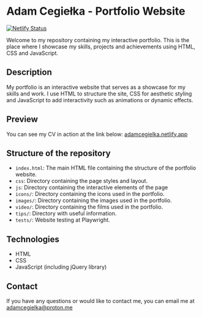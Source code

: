 # Adam Cegiełka - Portfolio Website
[![Netlify Status](https://api.netlify.com/api/v1/badges/98de4924-0ce5-4cf8-9975-2fe1e11ece99/deploy-status)](https://app.netlify.com/sites/adamcegielka/deploys)

Welcome to my repository containing my interactive portfolio. This is the place where I showcase my skills, projects and achievements using HTML, CSS and JavaScript.

## Description

My portfolio is an interactive website that serves as a showcase for my skills and work. I use HTML to structure the site, CSS for aesthetic styling and JavaScript to add interactivity such as animations or dynamic effects.

## Preview

You can see my CV in action at the link below:
[adamcegielka.netlify.app](https://adamcegielka.netlify.app/)

## Structure of the repository

- `index.html`: The main HTML file containing the structure of the portfolio website.
- `css`: Directory containing the page styles and layout.
- `js`: Directory containing the interactive elements of the page
- `icons/`: Directory containing the icons used in the portfolio.
- `images/`: Directory containing the images used in the portfolio.
- `video/`: Directory containing the films  used in the portfolio.
- `tips/`: Directory with useful information.
- `tests/`: Website testing at Playwright.

## Technologies

- HTML
- CSS
- JavaScript (including jQuery library)

## Contact

If you have any questions or would like to contact me, you can email me at adamcegielka@proton.me
